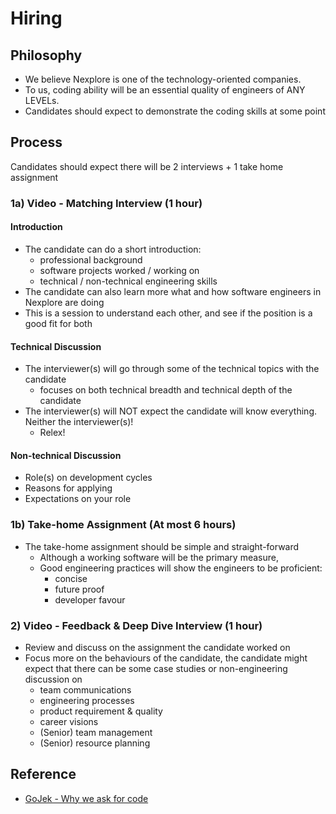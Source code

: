 # Hiring

## Philosophy
- We believe Nexplore is one of the technology-oriented companies.
- To us, coding ability will be an essential quality of engineers of ANY LEVELs.
- Candidates should expect to demonstrate the coding skills at some point

## Process

Candidates should expect there will be 2 interviews + 1 take home assignment

### 1a) Video - Matching Interview (1 hour)

#### Introduction
- The candidate can do a short introduction:
  - professional background
  - software projects worked / working on
  - technical / non-technical engineering skills
- The candidate can also learn more what and how software engineers in Nexplore are doing
- This is a session to understand each other, and see if the position is a good fit for both

#### Technical Discussion
- The interviewer(s) will go through some of the technical topics with the candidate
  - focuses on both technical breadth and technical depth of the candidate
- The interviewer(s) will NOT expect the candidate will know everything. Neither the interviewer(s)!
  - Relex!

#### Non-technical Discussion
- Role(s) on development cycles
- Reasons for applying
- Expectations on your role


### 1b) Take-home Assignment (At most 6 hours)
- The take-home assignment should be simple and straight-forward
  - Although a working software will be the primary measure,
  - Good engineering practices will show the engineers to be proficient:
    - concise
    - future proof
    - developer favour

### 2) Video - Feedback & Deep Dive Interview (1 hour)
- Review and discuss on the assignment the candidate worked on
- Focus more on the behaviours of the candidate, the candidate might expect that there can be some case studies or non-engineering discussion on
    - team communications
    - engineering processes
    - product requirement & quality
    - career visions
    - (Senior) team management
    - (Senior) resource planning

## Reference
- [GoJek - Why we ask for code](https://www.gojek.io/blog/why-we-ask-for-code "https://www.gojek.io/blog/why-we-ask-for-code")
